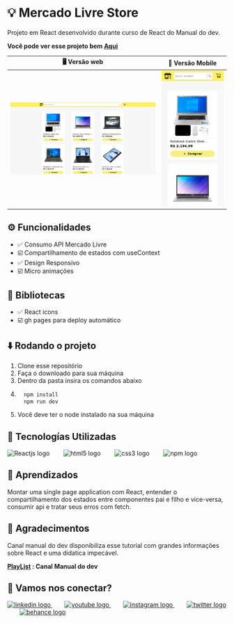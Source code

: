 # 💡 Mercado Livre Store

Projeto em React desenvolvido durante curso de React do Manual do dev.

__Você pode ver esse projeto bem  [Aqui]([https://www.seuSite.com.br](https://dener-garcia.github.io/curse-store-mercado-livre-reactJS/))__


 🖥️ Versão web                                                  |  📱 Versão Mobile
:----------:                                                    |  :--------------:
<img src="public/screenshot-desktop.png" width="100%"/>  |  <img src="public/screenshot-mobile.png" width="100%"/>

## ⚙️ Funcionalidades

- ✅ Consumo API Mercado Livre
- ☑️ Compartilhamento de estados com useContext
- ✅ Design Responsivo
- ☑️ Micro animações

## 🧰 Bibliotecas

- ✅ React icons
- ☑️ gh pages para deploy automático

## ⬇️ Rodando o projeto

1. Clone esse repositório
2. Faça o downloado para sua máquina
3. Dentro da pasta insira os comandos abaixo
4. ```
     npm install
     npm run dev
    ```   
5. Você deve ter o node instalado na sua máquina

## 🧩 Tecnologías Utilizadas

<div align="left">
  <img src="https://cdn.jsdelivr.net/gh/devicons/devicon/icons/react/react-original.svg"height="40" alt="Reactjs logo"  />
  <img width="24" />
  <img src="https://cdn.jsdelivr.net/gh/devicons/devicon/icons/html5/html5-original.svg" height="40" alt="html5 logo"  />
  <img width="24" />
  <img src="https://cdn.jsdelivr.net/gh/devicons/devicon/icons/css3/css3-original.svg" height="40" alt="css3 logo"  />
  <img width="24" />
  <img src="https://cdn.jsdelivr.net/gh/devicons/devicon/icons/npm/npm-original-wordmark.svg" height="40" alt="npm logo"  />
</div>

## 🤯 Aprendizados

Montar uma single page application com React, entender o compartilhamento dos estados entre componentes pai e filho e vice-versa, consumir api e tratar seus erros com fetch.

## 🙏 Agradecimentos

Canal manual do dev disponibiliza esse tutorial com grandes informações sobre React e uma didatica impecável.

__[PlayList](https://www.youtube.com/watch?v=HSAlJJI6K_A&list=PLdtmpu_1ITQKuHMG4s0wUMa55OdsYeWw0) : Canal Manual do dev__

## 💬 Vamos nos conectar?

<div align="left">
  <a href="https://www.linkedin.com/in/denergarcia/" target="_blank">
    <img src="https://raw.githubusercontent.com/maurodesouza/profile-readme-generator/master/src/assets/icons/social/linkedin/default.svg" width="52" height="40" alt="linkedin logo"  />
  </a>
    <img width="24" />
  <a href="https://www.youtube.com/@dener.criarbr" target="_blank">
    <img src="https://raw.githubusercontent.com/maurodesouza/profile-readme-generator/master/src/assets/icons/social/youtube/default.svg" width="52" height="40" alt="youtube logo"  />
  </a>
    <img width="24" />
  <a href="https://www.instagram.com/dener.criarbr" target="_blank">
  <img src="https://raw.githubusercontent.com/maurodesouza/profile-readme-generator/master/src/assets/icons/social/instagram/default.svg" width="52" height="40" alt="instagram logo"  />
  </a>
    <img width="24" />
  <a href="https://twitter.com/Dener_criarbr" target="_blank">
    <img src="https://raw.githubusercontent.com/maurodesouza/profile-readme-generator/master/src/assets/icons/social/twitter/default.svg" width="52" height="40" alt="twitter logo"  />
  </a>
    <img width="24" />
  <a href="https://www.behance.net/dener-garcia" target="_blank">
    <img src="https://raw.githubusercontent.com/maurodesouza/profile-readme-generator/master/src/assets/icons/social/behance/default.svg" width="52" height="40" alt="behance logo"  />
  </a>
</div>
